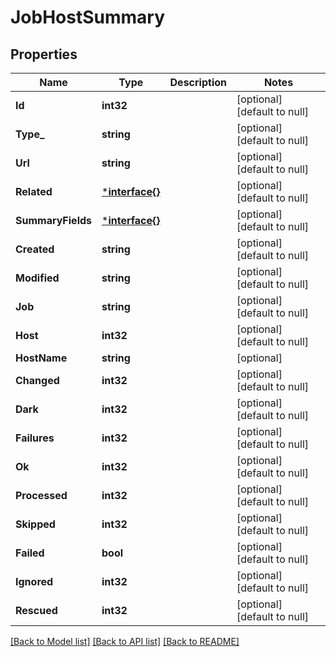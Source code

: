 # JobHostSummary

## Properties
Name | Type | Description | Notes
------------ | ------------- | ------------- | -------------
**Id** | **int32** |  | [optional] [default to null]
**Type_** | **string** |  | [optional] [default to null]
**Url** | **string** |  | [optional] [default to null]
**Related** | [***interface{}**](interface{}.md) |  | [optional] [default to null]
**SummaryFields** | [***interface{}**](interface{}.md) |  | [optional] [default to null]
**Created** | **string** |  | [optional] [default to null]
**Modified** | **string** |  | [optional] [default to null]
**Job** | **string** |  | [optional] [default to null]
**Host** | **int32** |  | [optional] [default to null]
**HostName** | **string** |  | [optional] 
**Changed** | **int32** |  | [optional] [default to null]
**Dark** | **int32** |  | [optional] [default to null]
**Failures** | **int32** |  | [optional] [default to null]
**Ok** | **int32** |  | [optional] [default to null]
**Processed** | **int32** |  | [optional] [default to null]
**Skipped** | **int32** |  | [optional] [default to null]
**Failed** | **bool** |  | [optional] [default to null]
**Ignored** | **int32** |  | [optional] [default to null]
**Rescued** | **int32** |  | [optional] [default to null]

[[Back to Model list]](../README.md#documentation-for-models) [[Back to API list]](../README.md#documentation-for-api-endpoints) [[Back to README]](../README.md)

